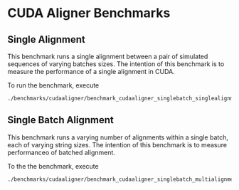 # CUDA Aligner Benchmarks

## Single Alignment
This benchmark runs a single alignment between a pair of simulated sequences
of varying batches sizes. The intention of this benchmark is to measure the performance
of a single alignment in CUDA.

To run the benchmark, execute
```
./benchmarks/cudaaligner/benchmark_cudaaligner_singlebatch_singlealignment
```

## Single Batch Alignment
This benchmark runs a varying number of alignments within a single batch, each of varying string
sizes. The intention of this benchmark is to measure performanceo of batched alignment.

To the the benchmark, execute
```
./benchmarks/cudaaligner/benchmark_cudaaligner_singlebatch_multialignment
```
